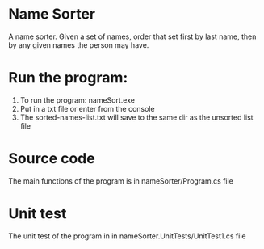 # Name Sorter
A name sorter. Given a set of names, order that set first by last name, then by any given names the person may have.

# Run the program:
1. To run the program: nameSort.exe 
2. Put in a txt file or enter from the console
3. The sorted-names-list.txt will save to the same dir as the unsorted list file

# Source code
The main functions of the program is in nameSorter/Program.cs file

# Unit test
The unit test of the program in in nameSorter.UnitTests/UnitTest1.cs file

